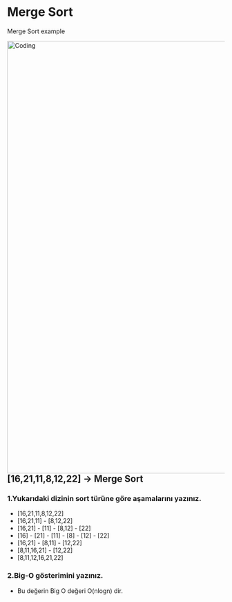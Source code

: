 # Merge Sort
Merge Sort example


<img align="right" alt="Coding" width="1000" src="https://i0.wp.com/blog.codeanalogies.com/wp-content/uploads/2020/02/simplemergeGIF-1.gif?resize=720%2C540&ssl=1" >

## [16,21,11,8,12,22] -> Merge Sort

### 1.Yukarıdaki dizinin sort türüne göre aşamalarını yazınız.

- [16,21,11,8,12,22]
- [16,21,11] - [8,12,22]
- [16,21] - [11] - [8,12] - [22]
- [16] - [21] - [11] - [8] - [12] - [22]
- [16,21] - [8,11] - [12,22]
- [8,11,16,21] - [12,22]
- [8,11,12,16,21,22]

### 2.Big-O gösterimini yazınız. 

- Bu değerin Big O değeri O(nlogn) dir.

